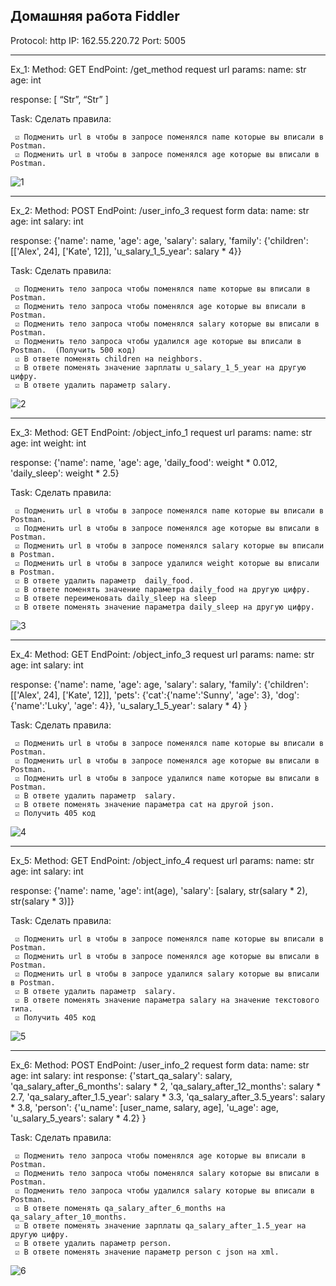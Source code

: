 ## Домашняя работа Fiddler

Protocol: http
IP: 162.55.220.72
Port: 5005
____
Ex_1: 
Method: GET
EndPoint: /get_method
request url params: 
 name: str
 age: int

response: 
[
    “Str”,
    “Str”
]

Task:
Сделать правила:
```
 ☑ Подменить url в чтобы в запросе поменялся name которые вы вписали в Postman.
 ☑ Подменить url в чтобы в запросе поменялся age которые вы вписали в Postman. 
``` 
![1](https://user-images.githubusercontent.com/88891623/140916974-a0b9bd5d-907e-422b-b354-15b90885fc85.PNG)
____

Ex_2:
Method: POST
EndPoint: /user_info_3
request form data: 
 name: str
 age: int
 salary: int

response: 
{'name': name,
          'age': age,
          'salary': salary,
          'family': {'children': [['Alex', 24], ['Kate', 12]],
                     'u_salary_1_5_year': salary * 4}}

Task:
Сделать правила:
```
 ☑ Подменить тело запроса чтобы поменялся name которые вы вписали в Postman.
 ☑ Подменить тело запроса чтобы поменялся age которые вы вписали в Postman. 
 ☑ Подменить тело запроса чтобы поменялся salary которые вы вписали в Postman. 
 ☑ Подменить тело запроса чтобы удалился age которые вы вписали в Postman.  (Получить 500 код)
 ☑ В ответе поменять children на neighbors. 
 ☑ В ответе поменять значение зарплаты u_salary_1_5_year на другую цифру. 
 ☑ В ответе удалить параметр salary.
```
![2](https://user-images.githubusercontent.com/88891623/140916996-a5c98c5a-c2d0-4d44-9399-f0e5bc92dabe.PNG)
____

Ex_3:
Method: GET
EndPoint: /object_info_1
request url params: 
 name: str
 age: int
 weight: int

response: 
{'name': name,
          'age': age,
          'daily_food': weight * 0.012,
          'daily_sleep': weight * 2.5}

Task:
Сделать правила:
```
 ☑ Подменить url в чтобы в запросе поменялся name которые вы вписали в Postman.
 ☑ Подменить url в чтобы в запросе поменялся age которые вы вписали в Postman. 
 ☑ Подменить url в чтобы в запросе поменялся salary которые вы вписали в Postman. 
 ☑ Подменить url в чтобы в запросе удалился weight которые вы вписали в Postman.
 ☑ В ответе удалить параметр  daily_food.
 ☑ В ответе поменять значение параметра daily_food на другую цифру. 
 ☑ В ответе переименовать daily_sleep на sleep
 ☑ В ответе поменять значение параметра daily_sleep на другую цифру. 
```
![3](https://user-images.githubusercontent.com/88891623/140917005-630d6d2d-5337-4059-8d15-9530d01a7d78.PNG)
____

Ex_4:
Method: GET
EndPoint: /object_info_3
request url params: 
 name: str
 age: int
 salary: int

response: 
{'name': name,
          'age': age,
          'salary': salary,
          'family': {'children': [['Alex', 24], ['Kate', 12]],
                     'pets': {'cat':{'name':'Sunny',
                                     'age': 3},
                              'dog':{'name':'Luky',
                                     'age': 4}},
                     'u_salary_1_5_year': salary * 4}
          }

Task:
Сделать правила:
```
 ☑ Подменить url в чтобы в запросе поменялся name которые вы вписали в Postman.
 ☑ Подменить url в чтобы в запросе поменялся age которые вы вписали в Postman. 
 ☑ Подменить url в чтобы в запросе удалился name которые вы вписали в Postman.
 ☑ В ответе удалить параметр  salary.
 ☑ В ответе поменять значение параметра cat на другой json. 
 ☑ Получить 405 код
```
![4](https://user-images.githubusercontent.com/88891623/140917017-5eb082db-997b-4f0f-9628-ceabb626d588.PNG)
____

Ex_5:
Method: GET
EndPoint: /object_info_4
request url params: 
 name: str
 age: int
 salary: int

response: 
{'name': name,
          'age': int(age),
          'salary': [salary, str(salary * 2), str(salary * 3)]}


Task:
Сделать правила:
```
 ☑ Подменить url в чтобы в запросе поменялся name которые вы вписали в Postman.
 ☑ Подменить url в чтобы в запросе поменялся age которые вы вписали в Postman. 
 ☑ Подменить url в чтобы в запросе удалился salary которые вы вписали в Postman.
 ☑ В ответе удалить параметр  salary.
 ☑ В ответе поменять значение параметра salary на значение текстового типа. 
 ☑ Получить 405 код
```
![5](https://user-images.githubusercontent.com/88891623/140917035-b9860f81-b6c7-43e7-96bc-723f931f61f3.PNG)
____

Ex_6:
Method: POST
EndPoint: /user_info_2
request form data: 
 name: str
 age: int
 salary: int
response: 
{'start_qa_salary': salary,
          'qa_salary_after_6_months': salary * 2,
          'qa_salary_after_12_months': salary * 2.7,
          'qa_salary_after_1.5_year': salary * 3.3,
          'qa_salary_after_3.5_years': salary * 3.8,
          'person': {'u_name': [user_name, salary, age],
                     'u_age': age,
                     'u_salary_5_years': salary * 4.2}
          }


Task:
Сделать правила:
```
 ☑ Подменить тело запроса чтобы поменялся age которые вы вписали в Postman. 
 ☑ Подменить тело запроса чтобы поменялся salary которые вы вписали в Postman. 
 ☑ Подменить тело запроса чтобы удалился salary которые вы вписали в Postman.
 ☑ В ответе поменять qa_salary_after_6_months на qa_salary_after_10_months. 
 ☑ В ответе поменять значение зарплаты qa_salary_after_1.5_year на другую цифру. 
 ☑ В ответе удалить параметр person. 
 ☑ В ответе поменять значение параметр person с json на xml.
```
![6](https://user-images.githubusercontent.com/88891623/140917064-e6f61198-8b36-43f2-91be-56887e473543.PNG)
